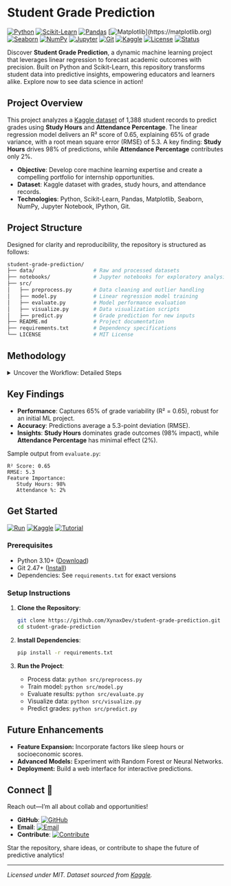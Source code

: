 # Student Grade Prediction

[![Python](https://img.shields.io/badge/Python-3.10+-3776AB.svg?logo=python)](https://www.python.org)
[![Scikit-Learn](https://img.shields.io/badge/Scikit--Learn-1.6+-F7931E.svg?logo=scikit-learn)](https://scikit-learn.org)
[![Pandas](https://img.shields.io/badge/Pandas-2.2+-150458.svg?logo=pandas)](https://pandas.pydata.org)
[![Matplotlib](https://img.shields.io/badge/Matplotlib-3.10+-11557C.svg?)](https://matplotlib.org)
[![Seaborn](https://img.shields.io/badge/Seaborn-0.13+-3776AB.svg?logo=seaborn)](https://seaborn.pydata.org)
[![NumPy](https://img.shields.io/badge/NumPy-2.2+-0131B4.svg?logo=numpy)](https://numpy.org)
[![Jupyter](https://img.shields.io/badge/Jupyter-6.5%2B-F37626.svg?logo=jupyter)](https://jupyter.org)
[![Git](https://img.shields.io/badge/Git-2.47+-F05032.svg?logo=git)](https://git-scm.com)
[![Kaggle](https://img.shields.io/badge/Kaggle-Dataset-20BEFF.svg?logo=kaggle)](https://www.kaggle.com/datasets/stealthtechnologies/predict-student-performance-dataset)
[![License](https://img.shields.io/badge/License-MIT-yellow.svg)](https://github.com/XynaxDev/student-grade-prediction/blob/main/LICENSE)
[![Status](https://img.shields.io/badge/Status-Complete-success.svg)](https://github.com/XynaxDev/student-grade-prediction)

Discover **Student Grade Prediction**, a dynamic machine learning project that leverages linear regression to forecast academic outcomes with precision. Built on Python and Scikit-Learn, this repository transforms student data into predictive insights, empowering educators and learners alike. Explore now to see data science in action!

## Project Overview

This project analyzes a [Kaggle dataset]([insert_kaggle_url_here](https://www.kaggle.com/datasets/stealthtechnologies/predict-student-performance-dataset)) of 1,388 student records to predict grades using **Study Hours** and **Attendance Percentage**. The linear regression model delivers an R² score of 0.65, explaining 65% of grade variance, with a root mean square error (RMSE) of 5.3. A key finding: **Study Hours** drives 98% of predictions, while **Attendance Percentage** contributes only 2%.

- **Objective**: Develop core machine learning expertise and create a compelling portfolio for internship opportunities.
- **Dataset**: Kaggle dataset with grades, study hours, and attendance records.
- **Technologies**: Python, Scikit-Learn, Pandas, Matplotlib, Seaborn, NumPy, Jupyter Notebook, IPython, Git.

## Project Structure

Designed for clarity and reproducibility, the repository is structured as follows:
```bash
student-grade-prediction/
├── data/                   # Raw and processed datasets
├── notebooks/              # Jupyter notebooks for exploratory analysis
├── src/
│   ├── preprocess.py       # Data cleaning and outlier handling
│   ├── model.py            # Linear regression model training
│   ├── evaluate.py         # Model performance evaluation
│   ├── visualize.py        # Data visualization scripts
│   ├── predict.py          # Grade prediction for new inputs
├── README.md               # Project documentation
├── requirements.txt        # Dependency specifications
└── LICENSE                 # MIT License
```

## Methodology

<details>
<summary>Uncover the Workflow: Detailed Steps</summary>

1. **Data Preprocessing**:
   - Loaded 1,388 student records from Kaggle using Pandas.
   - Removed ~0.8% of **Study Hours** outliers with the Interquartile Range (IQR) method in `preprocess.py`.
   - Divided data into 80% training and 20% testing sets.

2. **Model Development**:
   - Implemented a linear regression model with Scikit-Learn in `model.py`.
   - Trained on **Study Hours** and **Attendance Percentage** to predict **Grades**.

3. **Evaluation**:
   - Measured performance in `evaluate.py`, yielding R² = 0.65 and RMSE = 5.3.
   - Determined **Study Hours** accounts for ~98% feature importance, with **Attendance Percentage** at ~2%.

4. **Visualization**:
   - Created visualizations using Matplotlib and Seaborn in `visualize.py`, including bar charts, box plots, and regression plots.

5. **Prediction**:
   - Enabled grade forecasting for new inputs with `predict.py`.

</details>

## Key Findings

- **Performance**: Captures 65% of grade variability (R² = 0.65), robust for an initial ML project.
- **Accuracy**: Predictions average a 5.3-point deviation (RMSE).
- **Insights**: **Study Hours** dominates grade outcomes (98% impact), while **Attendance Percentage** has minimal effect (2%).

Sample output from `evaluate.py`:
```
R² Score: 0.65
RMSE: 5.3
Feature Importance:
   Study Hours: 98%
   Attendance %: 2%
```

## Get Started

[![Run](https://img.shields.io/badge/Run-Now-red.svg)](#setup-instructions)
[![Kaggle](https://img.shields.io/badge/Kaggle-Data-blueviolet.svg)](https://www.kaggle.com/datasets/stealthtechnologies/predict-student-performance-dataset)
[![Tutorial](https://img.shields.io/badge/Tutorial-Read-teal.svg)](#methodology)

### Prerequisites
- Python 3.10+ ([Download](https://www.python.org/downloads/))
- Git 2.47+ ([Install](https://git-scm.com/downloads))
- Dependencies: See `requirements.txt` for exact versions

### Setup Instructions
1. **Clone the Repository**:
   ```bash
   git clone https://github.com/XynaxDev/student-grade-prediction.git
   cd student-grade-prediction
   ```

2. **Install Dependencies**:
   ```bash 
   pip install -r requirements.txt
   ```
3. **Run the Project**:
   - Process data: `python src/preprocess.py`
   - Train model: `python src/model.py`
   - Evaluate results: `python src/evaluate.py`
   - Visualize data: `python src/visualize.py`
   - Predict grades: `python src/predict.py`

## Future Enhancements 
- **Feature Expansion:** Incorporate factors like sleep hours or socioeconomic scores.
- **Advanced Models:** Experiment with Random Forest or Neural Networks.
- **Deployment:** Build a web interface for interactive predictions.

## Connect 🔗
Reach out—I’m all about collab and opportunities!

- **GitHub**: [![GitHub](https://img.shields.io/badge/XynaxDev-grey.svg?logo=github)](https://github.com/XynaxDev)
- **Email**: [![Email](https://img.shields.io/badge/Email-Contact-blue.svg)](mailto:akashkumar.cs27.com)
- **Contribute**: [![Contribute](https://img.shields.io/badge/Contribute-Welcome-green.svg)](https://github.com/XynaxDev/student-grade-prediction/issues)

Star the repository, share ideas, or contribute to shape the future of predictive analytics!

---

*Licensed under MIT. Dataset sourced from [Kaggle](https://kaggle.com).*